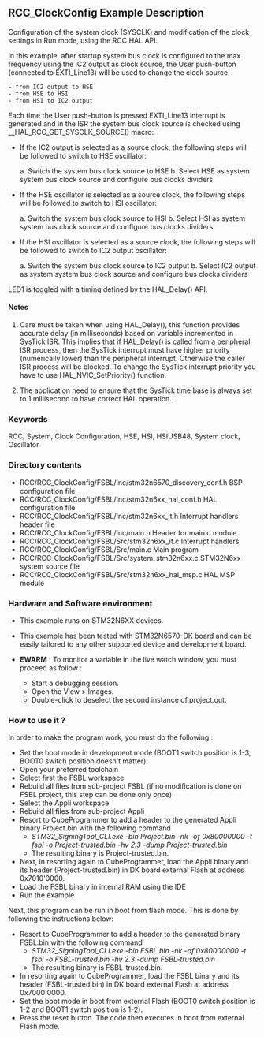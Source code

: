 ## <b>RCC_ClockConfig Example Description</b>

Configuration of the system clock (SYSCLK) and modification of the clock settings in Run mode, using the RCC HAL API.

In this example, after startup system bus clock is configured to the max frequency using the IC2 output as clock source,
the User push-button (connected to EXTI_Line13) will be used to change the clock source:

    - from IC2 output to HSE
    - from HSE to HSI
    - from HSI to IC2 output

Each time the User push-button is pressed EXTI_Line13 interrupt is generated and in the ISR
the system bus clock source is checked using __HAL_RCC_GET_SYSCLK_SOURCE() macro:

- If the IC2 output is selected as a source clock, the following steps will be followed to switch
   to HSE oscillator:

     a. Switch the system bus clock source to HSE
     b. Select HSE as system system bus clock source and configure bus clocks dividers

- If the HSE oscillator is selected as a source clock, the following steps will be followed to switch
   to HSI oscillator:

     a. Switch the system bus clock source to HSI
     b. Select HSI as system system bus clock source and configure bus clocks dividers

- If the HSI oscillator is selected as a source clock, the following steps will be followed to switch
   to IC2 output oscillator:

     a. Switch the system bus clock source to IC2 output
     b. Select IC2 output as system system bus clock source and configure bus clocks dividers

LED1 is toggled with a timing defined by the HAL_Delay() API.

#### <b>Notes</b>

 1. Care must be taken when using HAL_Delay(), this function provides accurate delay (in milliseconds)
    based on variable incremented in SysTick ISR. This implies that if HAL_Delay() is called from
    a peripheral ISR process, then the SysTick interrupt must have higher priority (numerically lower)
    than the peripheral interrupt. Otherwise the caller ISR process will be blocked.
    To change the SysTick interrupt priority you have to use HAL_NVIC_SetPriority() function.

 2. The application need to ensure that the SysTick time base is always set to 1 millisecond
    to have correct HAL operation.

### <b>Keywords</b>

RCC, System, Clock Configuration, HSE, HSI, HSIUSB48, System clock, Oscillator

### <b>Directory contents</b>

  - RCC/RCC_ClockConfig/FSBL/Inc/stm32n6570_discovery_conf.h     BSP configuration file
  - RCC/RCC_ClockConfig/FSBL/Inc/stm32n6xx_hal_conf.h            HAL configuration file
  - RCC/RCC_ClockConfig/FSBL/Inc/stm32n6xx_it.h                  Interrupt handlers header file
  - RCC/RCC_ClockConfig/FSBL/Inc/main.h                          Header for main.c module
  - RCC/RCC_ClockConfig/FSBL/Src/stm32n6xx_it.c                  Interrupt handlers
  - RCC/RCC_ClockConfig/FSBL/Src/main.c                          Main program
  - RCC/RCC_ClockConfig/FSBL/Src/system_stm32n6xx.c              STM32N6xx system source file
  - RCC/RCC_ClockConfig/FSBL/Src/stm32n6xx_hal_msp.c             HAL MSP module

### <b>Hardware and Software environment</b>

  - This example runs on STM32N6XX devices.

  - This example has been tested with STM32N6570-DK
    board and can be easily tailored to any other supported device
    and development board.


  - **EWARM** : To monitor a variable in the live watch window, you must proceed as follow :
    - Start a debugging session.
    - Open the View > Images.
    - Double-click to deselect the second instance of project.out. 
	
### <b>How to use it ?</b>

In order to make the program work, you must do the following :

 - Set the boot mode in development mode (BOOT1 switch position is 1-3, BOOT0 switch position doesn't matter).
 - Open your preferred toolchain
 - Select first the FSBL workspace
 - Rebuild all files from sub-project FSBL (if no modification is done on FSBL project, this step can be done only once)
 - Select the Appli workspace
 - Rebuild all files from sub-project Appli
 - Resort to CubeProgrammer to add a header to the generated Appli binary Project.bin with the following command
   - *STM32_SigningTool_CLI.exe -bin Project.bin -nk -of 0x80000000 -t fsbl -o Project-trusted.bin -hv 2.3 -dump Project-trusted.bin*
   - The resulting binary is Project-trusted.bin.
 - Next, in resorting again to CubeProgrammer, load the Appli binary and its header (Project-trusted.bin) in DK board external Flash at address 0x7010'0000.
 - Load the FSBL binary in internal RAM using the IDE
 - Run the example

 Next, this program can be run in boot from flash mode. This is done by following the instructions below:

 - Resort to CubeProgrammer to add a header to the generated binary FSBL.bin with the following command
   - *STM32_SigningTool_CLI.exe -bin FSBL.bin -nk -of 0x80000000 -t fsbl -o FSBL-trusted.bin -hv 2.3 -dump FSBL-trusted.bin*
   - The resulting binary is FSBL-trusted.bin. 
 - In resorting again to CubeProgrammer, load the FSBL binary and its header (FSBL-trusted.bin) in DK board external Flash at address 0x7000'0000.
 - Set the boot mode in boot from external Flash (BOOT0 switch position is 1-2 and BOOT1 switch position is 1-2).
 - Press the reset button. The code then executes in boot from external Flash mode.